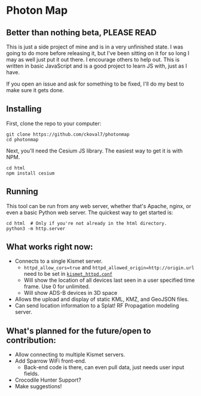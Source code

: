 # Photon Map
## Better than nothing beta, PLEASE READ

This is just a side project of mine and is in a very unfinished state. I was going
to do more before releasing it, but I've been sitting on it for so long I may as
well just put it out there. I encourage others to help out. This is written in
basic JavaScript and is a good project to learn JS with, just as I have.

If you open an issue and ask for something to be fixed, I'll do my best to make
sure it gets done.

## Installing

First, clone the repo to your computer:

    git clone https://github.com/ckoval7/photonmap
    cd photonmap

Next, you'll need the Cesium JS library. The easiest way to get it is with NPM.

    cd html
    npm install cesium


## Running

This tool can be run from any web server, whether that's Apache, nginx, or even
a basic Python web server. The quickest way to get started is:

    cd html  # Only if you're not already in the html directory.
    python3 -m http.server

## What works right now:

- Connects to a single Kismet server.
  - `httpd_allow_cors=true` and `httpd_allowed_origin=http://origin.url` need to
  be set in [`kismet_httpd.conf`](https://www.kismetwireless.net/docs/readme/webserver/)
  - Will show the location of all devices last seen in a user specified time frame.
  Use 0 for unlimited.
  - Will show ADS-B devices in 3D space
- Allows the upload and display of static KML, KMZ, and GeoJSON files.
- Can send location information to a Splat! RF Propagation modeling server.

## What's planned for the future/open to contribution:

- Allow connecting to multiple Kismet servers.
- Add Sparrow WiFi front-end.
  - Back-end code is there, can even pull data, just needs user input fields.
- Crocodile Hunter Support?
- Make suggestions!
